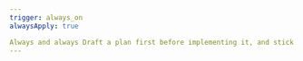 ```yaml
---
trigger: always_on
alwaysApply: true

Always and always Draft a plan first before implementing it, and stick to that plan. Make sure to break it down into phases to not overwhelm yourself.
---
```

